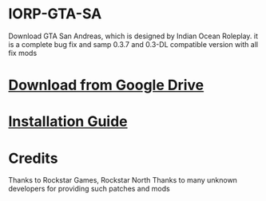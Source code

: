 # IORP-GTA-SA
Download GTA San Andreas, which is designed by Indian Ocean Roleplay. it is a complete bug fix and samp 0.3.7 and 0.3-DL compatible version with all fix mods

# <a href="https://drive.google.com/drive/folders/1OmawJcu_oWL87vl3rlCm4spxBhnaXI1n?usp=sharing">Download from Google Drive</a>
# <a href="https://forum.iorp.in/topic/3/download-gta-sa-and-samp-indian-ocean-roleplay">Installation Guide</a>

# Credits
Thanks to Rockstar Games, Rockstar North
Thanks to many unknown developers for providing such patches and mods
